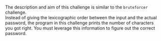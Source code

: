 The description and aim of this challenge is similar to the `bruteforcer` challenge. <br>
Instead of giving the lexicographic order between the input and the actual password, 
the program in this challenge prints the number of characters you got right. 
You must leverage this information to figure out the correct password.
